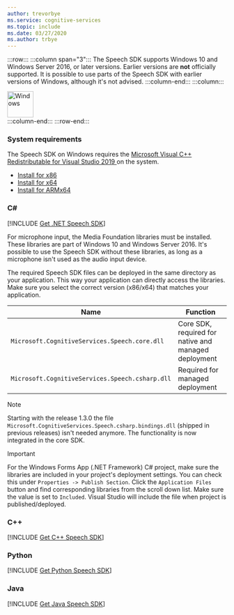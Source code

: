 ```yaml
---
author: trevorbye
ms.service: cognitive-services
ms.topic: include
ms.date: 03/27/2020
ms.author: trbye
---
```


:::row:::
    :::column span="3":::
        The Speech SDK supports Windows 10 and Windows Server 2016, or later versions. Earlier versions are **not** officially supported. It is possible to use parts of the Speech SDK with earlier versions of Windows, although it's not advised.
    :::column-end:::
    :::column:::
        <br>
        <div class="icon is-large">
            <img alt="Windows" src="https://docs.microsoft.com/media/logos/logo_Windows.svg" width="60px">
        </div>
    :::column-end:::
:::row-end:::

### System requirements

The Speech SDK on Windows requires the <a href="https://support.microsoft.com/help/2977003/the-latest-supported-visual-c-downloads" target="_blank">Microsoft Visual C++ Redistributable for Visual Studio 2019 <span class="docon docon-navigate-external x-hidden-focus"></span></a> on the system.

- <a href="https://aka.ms/vs/16/release/vc_redist.x86.exe" target="_blank">Install for x86 <span class="docon docon-navigate-external x-hidden-focus"></span></a>
- <a href="https://aka.ms/vs/16/release/vc_redist.x64.exe" target="_blank">Install for x64 <span class="docon docon-navigate-external x-hidden-focus"></span></a>
- <a href="https://aka.ms/vs/16/release/vc_redist.arm64.exe" target="_blank">Install for ARMx64 <span class="docon docon-navigate-external x-hidden-focus"></span></a>

### C#

[!INCLUDE [Get .NET Speech SDK](get-speech-sdk-dotnet.md)]

For microphone input, the Media Foundation libraries must be installed. These libraries are part of Windows 10 and Windows Server 2016. It's possible to use the Speech SDK without these libraries, as long as a microphone isn't used as the audio input device.

The required Speech SDK files can be deployed in the same directory as your application. This way your application can directly access the libraries. Make sure you select the correct version (x86/x64) that matches your application.

| Name                                            | Function                                             |
|-------------------------------------------------|------------------------------------------------------|
| `Microsoft.CognitiveServices.Speech.core.dll`   | Core SDK, required for native and managed deployment |
| `Microsoft.CognitiveServices.Speech.csharp.dll` | Required for managed deployment                      |

> [!NOTE]
> Starting with the release 1.3.0 the file `Microsoft.CognitiveServices.Speech.csharp.bindings.dll` (shipped in previous releases) isn't needed anymore. The functionality is now integrated in the core SDK.

> [!IMPORTANT]
> For the Windows Forms App (.NET Framework) C# project, make sure the libraries are included in your project's deployment settings. You can check this under `Properties -> Publish Section`. Click the `Application Files` button and find corresponding libraries from the scroll down list. Make sure the value is set to `Included`. Visual Studio will include the file when project is published/deployed.

### C++

[!INCLUDE [Get C++ Speech SDK](get-speech-sdk-cpp.md)]

### Python

[!INCLUDE [Get Python Speech SDK](get-speech-sdk-python.md)]

### Java

[!INCLUDE [Get Java Speech SDK](get-speech-sdk-java.md)]
